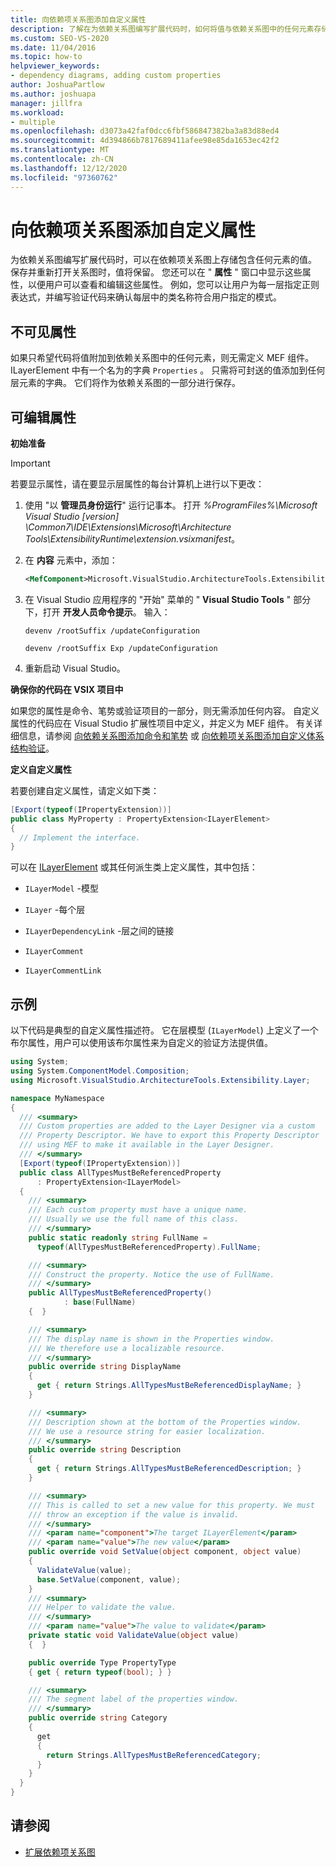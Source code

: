 ```yaml
---
title: 向依赖项关系图添加自定义属性
description: 了解在为依赖关系图编写扩展代码时，如何将值与依赖关系图中的任何元素存储在一起。
ms.custom: SEO-VS-2020
ms.date: 11/04/2016
ms.topic: how-to
helpviewer_keywords:
- dependency diagrams, adding custom properties
author: JoshuaPartlow
ms.author: joshuapa
manager: jillfra
ms.workload:
- multiple
ms.openlocfilehash: d3073a42faf0dcc6fbf586847382ba3a83d88ed4
ms.sourcegitcommit: 4d394866b7817689411afee98e85da1653ec42f2
ms.translationtype: MT
ms.contentlocale: zh-CN
ms.lasthandoff: 12/12/2020
ms.locfileid: "97360762"
---
```

# <a name="add-custom-properties-to-dependency-diagrams"></a>向依赖项关系图添加自定义属性

为依赖关系图编写扩展代码时，可以在依赖项关系图上存储包含任何元素的值。 保存并重新打开关系图时，值将保留。 您还可以在 " **属性** " 窗口中显示这些属性，以便用户可以查看和编辑这些属性。 例如，您可以让用户为每一层指定正则表达式，并编写验证代码来确认每层中的类名称符合用户指定的模式。

## <a name="non-visible-properties"></a>不可见属性

如果只希望代码将值附加到依赖关系图中的任何元素，则无需定义 MEF 组件。 ILayerElement 中有一个名为的字典 `Properties` 。 [](/previous-versions/ff644511(v=vs.140)) 只需将可封送的值添加到任何层元素的字典。 它们将作为依赖关系图的一部分进行保存。

## <a name="editable-properties"></a>可编辑属性

**初始准备**

> [!IMPORTANT]
> 若要显示属性，请在要显示层属性的每台计算机上进行以下更改：
>
> 1. 使用 "以 **管理员身份运行**" 运行记事本。 打开 *%ProgramFiles%\Microsoft Visual Studio [version] \Common7\IDE\Extensions\Microsoft\Architecture Tools\ExtensibilityRuntime\extension.vsixmanifest*。
> 2. 在 **内容** 元素中，添加：
>
>     ```xml
>     <MefComponent>Microsoft.VisualStudio.ArchitectureTools.Extensibility.Layer.Provider.dll</MefComponent>
>     ```
>
> 3. 在 Visual Studio 应用程序的 "开始" 菜单的 " **Visual Studio Tools** " 部分下，打开 **开发人员命令提示**。 输入：
>
>      `devenv /rootSuffix /updateConfiguration`
>
>      `devenv /rootSuffix Exp /updateConfiguration`
> 4. 重新启动 Visual Studio。

**确保你的代码在 VSIX 项目中**

如果您的属性是命令、笔势或验证项目的一部分，则无需添加任何内容。 自定义属性的代码应在 Visual Studio 扩展性项目中定义，并定义为 MEF 组件。 有关详细信息，请参阅 [向依赖关系图添加命令和笔势](../modeling/add-commands-and-gestures-to-layer-diagrams.md) 或 [向依赖项关系图添加自定义体系结构验证](../modeling/add-custom-architecture-validation-to-layer-diagrams.md)。

**定义自定义属性**

若要创建自定义属性，请定义如下类：

```csharp
[Export(typeof(IPropertyExtension))]
public class MyProperty : PropertyExtension<ILayerElement>
{
  // Implement the interface.
}
```

可以在 [ILayerElement](/previous-versions/ff644511(v=vs.140)) 或其任何派生类上定义属性，其中包括：

- `ILayerModel` -模型

- `ILayer` -每个层

- `ILayerDependencyLink` -层之间的链接

- `ILayerComment`

- `ILayerCommentLink`

## <a name="example"></a>示例

以下代码是典型的自定义属性描述符。 它在层模型 (`ILayerModel`) 上定义了一个布尔属性，用户可以使用该布尔属性来为自定义的验证方法提供值。

```csharp
using System;
using System.ComponentModel.Composition;
using Microsoft.VisualStudio.ArchitectureTools.Extensibility.Layer;

namespace MyNamespace
{
  /// <summary>
  /// Custom properties are added to the Layer Designer via a custom
  /// Property Descriptor. We have to export this Property Descriptor
  /// using MEF to make it available in the Layer Designer.
  /// </summary>
  [Export(typeof(IPropertyExtension))]
  public class AllTypesMustBeReferencedProperty
      : PropertyExtension<ILayerModel>
  {
    /// <summary>
    /// Each custom property must have a unique name.
    /// Usually we use the full name of this class.
    /// </summary>
    public static readonly string FullName =
      typeof(AllTypesMustBeReferencedProperty).FullName;

    /// <summary>
    /// Construct the property. Notice the use of FullName.
    /// </summary>
    public AllTypesMustBeReferencedProperty()
            : base(FullName)
    {  }

    /// <summary>
    /// The display name is shown in the Properties window.
    /// We therefore use a localizable resource.
    /// </summary>
    public override string DisplayName
    {
      get { return Strings.AllTypesMustBeReferencedDisplayName; }
    }

    /// <summary>
    /// Description shown at the bottom of the Properties window.
    /// We use a resource string for easier localization.
    /// </summary>
    public override string Description
    {
      get { return Strings.AllTypesMustBeReferencedDescription; }
    }

    /// <summary>
    /// This is called to set a new value for this property. We must
    /// throw an exception if the value is invalid.
    /// </summary>
    /// <param name="component">The target ILayerElement</param>
    /// <param name="value">The new value</param>
    public override void SetValue(object component, object value)
    {
      ValidateValue(value);
      base.SetValue(component, value);
    }
    /// <summary>
    /// Helper to validate the value.
    /// </summary>
    /// <param name="value">The value to validate</param>
    private static void ValidateValue(object value)
    {  }

    public override Type PropertyType
    { get { return typeof(bool); } }

    /// <summary>
    /// The segment label of the properties window.
    /// </summary>
    public override string Category
    {
      get
      {
        return Strings.AllTypesMustBeReferencedCategory;
      }
    }
  }
}
```

## <a name="see-also"></a>请参阅

- [扩展依赖项关系图](../modeling/extend-layer-diagrams.md)

